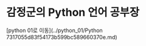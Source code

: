 감정군의 Python 언어 공부장
======================

[python 01로 이동](../python_01/Python 7317055d83f54173b599bc589660370e.md)
